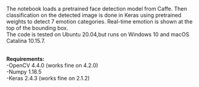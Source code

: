 The notebook loads a pretrained face detection model from Caffe. Then classification on the detected image is done in Keras using pretrained weights to detect 7 emotion categories. Real-time emotion is shown at the top of the bounding box.<br/>
The code is tested on Ubuntu 20.04,but runs on Windows 10 and macOS Catalina 10.15.7.<br/><br/>

<b>Requirements:</b><br/>
-OpenCV 4.4.0 (works fine on 4.2.0)<br/>
-Numpy 1.18.5<br/>
-Keras 2.4.3 (works fine on 2.1.2)

